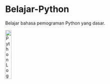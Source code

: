 # Belajar-Python
Belajar bahasa pemograman Python yang dasar.
<!-- 
![Python Logo](https://www.kindpng.com/picc/m/159-1595848_python-logo-png-transparent-background-python-logo-png.png) -->

<img src="https://upload.wikimedia.org/wikipedia/commons/thumb/f/f8/Python_logo_and_wordmark.svg/2560px-Python_logo_and_wordmark.svg.png" alt="Python Logo" width="20%"/>

